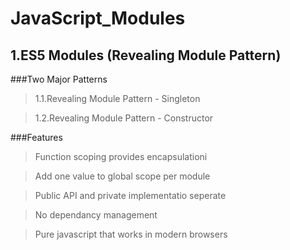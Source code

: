 JavaScript_Modules
==================

1.ES5 Modules (Revealing Module Pattern)
----------------------------------------

###Two Major Patterns

 > 1.1.Revealing Module Pattern - Singleton  
      
 > 1.2.Revealing Module Pattern - Constructor  

###Features

 > Function scoping provides encapsulationi  
  
 > Add one value to global scope per module  
  
 > Public API and private implementatio seperate  
  
 > No dependancy management  
  
 > Pure javascript that works in modern browsers  
 

 
 
	
